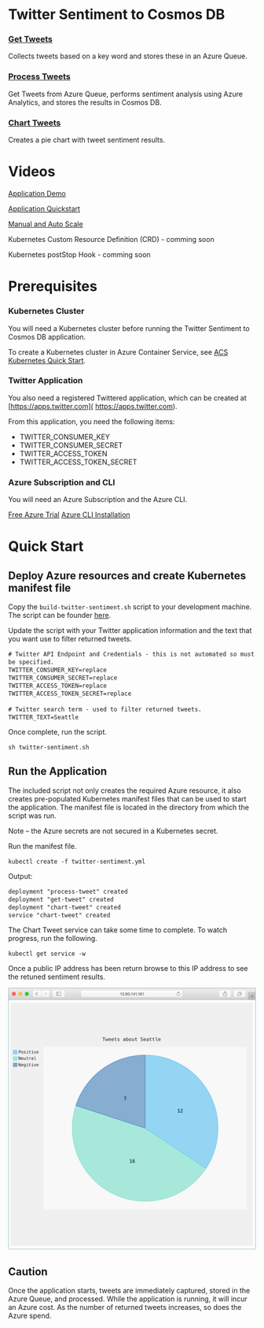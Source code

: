 # Twitter Sentiment to Cosmos DB

### [Get Tweets](../../tree/master/twitter-sentiment-apps/get-tweet)

Collects tweets based on a key word and stores these in an Azure Queue.

### [Process Tweets](../../tree/master/twitter-sentiment-apps/process-tweet)

Get Tweets from Azure Queue, performs sentiment analysis using Azure Analytics, and stores the results in Cosmos DB.

### [Chart Tweets](../../tree/master/twitter-sentiment-apps/chart-tweet)

Creates a pie chart with tweet sentiment results.

# Videos

[Application Demo](https://youtu.be/qJpv-TwW3w0)

[Application Quickstart](https://youtu.be/v-RobmRUdFg)

[Manual and Auto Scale](http://www.youtube.com/watch?v=J1a4fTb2grg)

Kubernetes Custom Resource Definition (CRD) - comming soon

Kubernetes postStop Hook - comming soon

# Prerequisites

### Kubernetes Cluster 

You will need a Kubernetes cluster before running the Twitter Sentiment to Cosmos DB application. 

To create a Kubernetes cluster in Azure Container Service, see [ACS Kubernetes Quick Start](https://docs.microsoft.com/en-us/azure/container-service/kubernetes/container-service-kubernetes-walkthrough).

### Twitter Application

You also need a registered Twittered application, which can be created at [https://apps.twitter.com]( https://apps.twitter.com).

From this application, you need the following items:

- TWITTER_CONSUMER_KEY
- TWITTER_CONSUMER_SECRET
- TWITTER_ACCESS_TOKEN
- TWITTER_ACCESS_TOKEN_SECRET

### Azure Subscription and CLI

You will need an Azure Subscription and the Azure CLI. 

[Free Azure Trial](https://azure.microsoft.com/en-us/free/?v=17.16&WT.srch=1&WT.mc_id=AID559320_SEM_BXZWtUPg&gclid=CjwKCAjwuITNBRBFEiwA9N9YEEvI-py5W2k4RXJcjHj_GCshHPGDY5DhdrHn3gyd6uXbtJ-7iHsjphoCJr0QAvD_BwE)
[Azure CLI Installation](https://docs.microsoft.com/en-us/cli/azure/install-azure-cli)

# Quick Start

## Deploy Azure resources and create Kubernetes manifest file

Copy the `build-twitter-sentiment.sh` script to your development machine. The script can be founder [here](./demo-creation-script/build-twitter-sentiment.sh).

Update the script with your Twitter application information and the text that you want use to filter returned tweets. 

```
# Twitter API Endpoint and Credentials - this is not automated so must be specified.
TWITTER_CONSUMER_KEY=replace
TWITTER_CONSUMER_SECRET=replace
TWITTER_ACCESS_TOKEN=replace
TWITTER_ACCESS_TOKEN_SECRET=replace

# Twitter search term - used to filter returned tweets.
TWITTER_TEXT=Seattle
```

Once complete, run the script.

```
sh twitter-sentiment.sh
```

## Run the Application

The included script not only creates the required Azure resource, it also creates pre-populated Kubernetes manifest files that can be used to start the application. The manifest file is located in the directory from which the script was run.

Note – the Azure secrets are not secured in a Kubernetes secret.

Run the manifest file.

```
kubectl create -f twitter-sentiment.yml
```

Output:

```
deployment "process-tweet" created
deployment "get-tweet" created
deployment "chart-tweet" created
service "chart-tweet" created
```

The Chart Tweet service can take some time to complete. To watch progress, run the following.

```
kubectl get service -w
```

Once a public IP address has been return browse to this IP address to see the retuned sentiment results.

![Image of tweet sentiment chart](media/chart.png)

## Caution

Once the application starts, tweets are immediately captured, stored in the Azure Queue, and processed. While the application is running, it will incur an Azure cost. As the number of returned tweets increases, so does the Azure spend.


